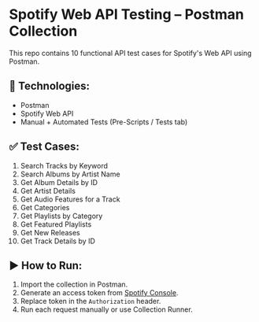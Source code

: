 # Spotify Web API Testing – Postman Collection

This repo contains 10 functional API test cases for Spotify's Web API using Postman.

## 🔧 Technologies:
- Postman
- Spotify Web API
- Manual + Automated Tests (Pre-Scripts / Tests tab)

## ✅ Test Cases:

1. Search Tracks by Keyword  
2. Search Albums by Artist Name  
3. Get Album Details by ID  
4. Get Artist Details  
5. Get Audio Features for a Track  
6. Get Categories  
7. Get Playlists by Category  
8. Get Featured Playlists  
9. Get New Releases  
10. Get Track Details by ID

## ▶️ How to Run:
1. Import the collection in Postman.
2. Generate an access token from [Spotify Console](https://developer.spotify.com/console).
3. Replace token in the `Authorization` header.
4. Run each request manually or use Collection Runner.

